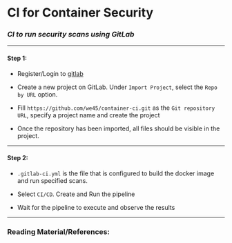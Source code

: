 # **CI for Container Security**

### *CI to run security scans using GitLab*

---

#### Step 1:

* Register/Login to [gitlab](https://gitlab.com)

* Create a new project on GitLab. Under `Import Project`, select the `Repo by URL` option. 

* Fill `https://github.com/we45/container-ci.git` as the `Git repository URL`, specify a project name and create the project

* Once the repository has been imported, all files should be visible in the project.

---

#### Step 2:

* `.gitlab-ci.yml` is the file that is configured to build the docker image and run specified scans.

* Select `CI/CD`. Create and Run the pipeline

* Wait for the pipeline to execute and observe the results

---

### Reading Material/References:
